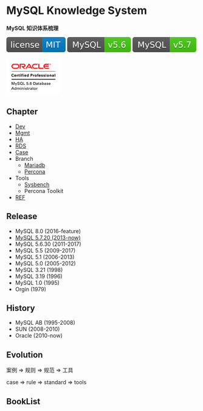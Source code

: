 # MySQL Knowledge System
**MySQL 知识体系梳理**

[![License](svg/license-MIT-blue.svg)](LICENSE)
[![MySQL56](svg/MySQL-v5.6-brightgreen.svg)](README.md)
[![MySQL57](svg/MySQL-v5.7-brightgreen.svg)](README.md)

![OCP](OCP/img/OCP_MySQL5.6DBAdmin_clr.gif)


## Chapter

- [Dev](DEV/Readme.md)
- [Mgmt](Mgmt/Readme.md)
- [HA](HA/Readme.md)
- [RDS](RDS/Readme.md)
- [Case](Case/Readme.md)
- Branch
  - [Mariadb](Branch/Mariadb.md)
  - [Percona](Branch/Percona.md)
- Tools
  - [Sysbench](tools/sysbench/Sysbench.md)
  - Percona Toolkit
- [REF](Reference.md)

## Release

- MySQL 8.0 (2016-feature)
- [MySQL 5.7.20 (2013-now)](release/mysql-5-7.md)
- MySQL 5.6.30 (2011-2017)
- MySQL 5.5 (2009-2017)
- MySQL 5.1 (2006-2013)
- MySQL 5.0 (2005-2012)
- MySQL 3.21 (1998)
- MySQL 3.19 (1996)
- MySQL 1.0 (1995)
- Orgin (1979)

## History

- MySQL AB (1995-2008)
- SUN (2008-2010)
- Oracle (2010-now)

## Evolution

案例 => 规则 => 规范 => 工具
 
case => rule => standard => tools

## BookList

